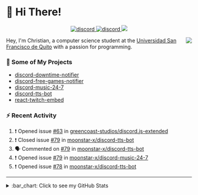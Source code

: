 # :wave: Hi There!

<p align="center">
  <a href="https://discord.gg/mhj3Zsv">
    <img alt="discord" src="https://img.shields.io/discord/730998659008823296.svg?label=&logo=discord&logoColor=ffffff&color=7389D8&labelColor=6A7EC2"/>
  </a>
  <a href="https://twitter.com/moonstar_x99">
    <img alt="discord" src="https://img.shields.io/twitter/follow/moonstar_x99?label=Follow%20Me%21&style=social"/>
  </a>
  <a href="https://badges.pufler.dev">
    <img src="https://badges.pufler.dev/visits/moonstar-x/moonstar-x?style=flat&logo=github">
  </a>
</p>

<img align="right" src="https://media.tenor.com/images/cb8fb20986aac7eef75c8ce6bc3997c0/tenor.gif" />

Hey, I'm Christian, a computer science student at the [Universidad San Francisco de Quito](http://www.usfq.edu.ec/Paginas/Inicio.aspx) with a passion for programming.

### :rocket: Some of My Projects

* [discord-downtime-notifier](https://github.com/moonstar-x/discord-downtime-notifier)
* [discord-free-games-notifier](https://github.com/moonstar-x/discord-free-games-notifier)
* [discord-music-24-7](https://github.com/moonstar-x/discord-music-24-7)
* [discord-tts-bot](https://github.com/moonstar-x/discord-tts-bot)
* [react-twitch-embed](https://github.com/moonstar-x/react-twitch-embed)

### :zap: Recent Activity

<!--START_SECTION:activity-->
1. ❗️ Opened issue [#63](https://github.com/greencoast-studios/discord.js-extended/issues/63) in [greencoast-studios/discord.js-extended](https://github.com/greencoast-studios/discord.js-extended)
2. ❗️ Closed issue [#79](https://github.com/moonstar-x/discord-tts-bot/issues/79) in [moonstar-x/discord-tts-bot](https://github.com/moonstar-x/discord-tts-bot)
3. 🗣 Commented on [#79](https://github.com/moonstar-x/discord-tts-bot/issues/79) in [moonstar-x/discord-tts-bot](https://github.com/moonstar-x/discord-tts-bot)
4. ❗️ Opened issue [#79](https://github.com/moonstar-x/discord-music-24-7/issues/79) in [moonstar-x/discord-music-24-7](https://github.com/moonstar-x/discord-music-24-7)
5. ❗️ Opened issue [#78](https://github.com/moonstar-x/discord-tts-bot/issues/78) in [moonstar-x/discord-tts-bot](https://github.com/moonstar-x/discord-tts-bot)
<!--END_SECTION:activity-->

---

<details>
  <summary>
    :bar_chart: Click to see my GitHub Stats
  </summary>
  <p align="center">
    <br>
    <img alt="GitHub Stats" src="https://github-readme-stats.vercel.app/api?username=moonstar-x&count_private=true&show_icons=true&theme=dracula" />
    <br>
    <img alt="GitHub Top Languages" src="https://github-readme-stats.vercel.app/api/top-langs/?username=moonstar-x&layout=compact&theme=dracula" />
  </p>
</details>
